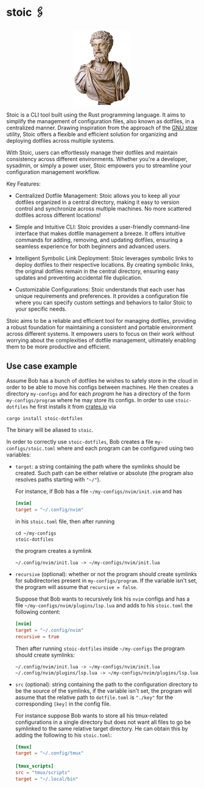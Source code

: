 # stoic 🖇

<p align="center">
  <img src="stoic.png" alt="Random stoic bust" width="150"/>
</p>

Stoic is a CLI tool built using the Rust programming language. It aims to simplify the management of configuration files, also known as dotfiles, in a centralized manner. Drawing inspiration from the approach of the [GNU stow](https://www.gnu.org/software/stow/) utility, Stoic offers a flexible and efficient solution for organizing and deploying dotfiles across multiple systems.

With Stoic, users can effortlessly manage their dotfiles and maintain consistency across different environments. Whether you're a developer, sysadmin, or simply a power user, Stoic empowers you to streamline your configuration management workflow.

Key Features:

- Centralized Dotfile Management: Stoic allows you to keep all your dotfiles organized in a central directory, making it easy to version control and synchronize across multiple machines. No more scattered dotfiles across different locations!

- Simple and Intuitive CLI: Stoic provides a user-friendly command-line interface that makes dotfile management a breeze. It offers intuitive commands for adding, removing, and updating dotfiles, ensuring a seamless experience for both beginners and advanced users.

- Intelligent Symbolic Link Deployment: Stoic leverages symbolic links to deploy dotfiles to their respective locations. By creating symbolic links, the original dotfiles remain in the central directory, ensuring easy updates and preventing accidental file duplication.

- Customizable Configurations: Stoic understands that each user has unique requirements and preferences. It provides a configuration file where you can specify custom settings and behaviors to tailor Stoic to your specific needs.

Stoic aims to be a reliable and efficient tool for managing dotfiles, providing a robust foundation for maintaining a consistent and portable environment across different systems. It empowers users to focus on their work without worrying about the complexities of dotfile management, ultimately enabling them to be more productive and efficient.

## Use case example

Assume Bob has a bunch of dotfiles he wishes to safely store in the cloud in
order to be able to move his configs between machines. He then creates a
directory `my-configs` and for each _program_ he has a directory of the form
`my-configs/program` where he may store its configs. In order to use
`stoic-dotfiles` he first installs it from [crates.io](https://crates.io) via

```shell
cargo install stoic-dotfiles
```

The binary will be aliased to `stoic`.

In order to correctly use `stoic-dotfiles`, Bob creates a file
`my-configs/stoic.toml` where and each program can be configured using two
variables:

- `target`: a string containing the path where the symlinks should be
  created. Such path can be either relative or absolute (the program also
  resolves paths starting with `"~/"`).

  For instance, if Bob has a file `~/my-configs/nvim/init.vim` and has

  ```toml
  [nvim]
  target = "~/.config/nvim"
  ```

  in his `stoic.toml` file, then after running

  ```shell
  cd ~/my-configs
  stoic-dotfiles
  ```

  the program creates a symlink

  ```
  ~/.config/nvim/init.lua -> ~/my-configs/nvim/init.lua
  ```

- `recursive` (optional): whether or not the program should create symlinks for
  subdirectories present in `my-configs/program`. If the variable isn't set, the
  program will assume that `recursive = false`.

  Suppose that Bob wants to recursively link his `nvim` configs and has a file
  `~/my-configs/nvim/plugins/lsp.lua` and adds to his `stoic.toml` the
  following content:

  ```toml
  [nvim]
  target = "~/.config/nvim"
  recursive = true
  ```

  Then after running `stoic-dotfiles` inside `~/my-configs` the program should
  create symlinks:

  ```
  ~/.config/nvim/init.lua -> ~/my-configs/nvim/init.lua
  ~/.config/nvim/plugins/lsp.lua -> ~/my-configs/nvim/plugins/lsp.lua
  ```

- `src` (optional): string containing the path to the configuration
  directory to be the source of the symlinks, if the variable isn't set, the
  program will assume that the relative path to `dotfile.toml` is `"./key"` for
  the corresponding `[key]` in the config file.

  For instance suppose Bob wants to store all his tmux-related configurations
  in a single directory but does not want all files to go be symlinked to the
  same relative target directory. He can obtain this by adding the following to his `stoic.toml`:

  ```toml
  [tmux]
  target = "~/.config/tmux"

  [tmux_scripts]
  src = "tmux/scripts"
  target = "~/.local/bin"
  ```
